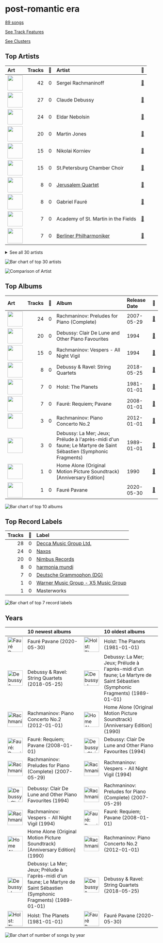 # post-romantic era

[89 songs](tracks.md)

[See Track Features](audio_features.md)

[See Clusters](clusters/overview.md)

## Top Artists

| Art | Tracks | 💚 | Artist | 🔗 |
|:---|---:|---:|:---|:---|
| <img src="https://i.scdn.co/image/463e3c5c3e814761532f554913cf2af456bcba59" alt="" width="50" /> | 42 | 0 | Sergei Rachmaninoff | [🔗](https://open.spotify.com/artist/0Kekt6CKSo0m5mivKcoH51) |
| <img src="https://i.scdn.co/image/5e1155c852578ddf5d2cfea94ccb3a8a65efa882" alt="" width="50" /> | 27 | 0 | Claude Debussy | [🔗](https://open.spotify.com/artist/1Uff91EOsvd99rtAupatMP) |
| <img src="https://i.scdn.co/image/1b640748181bdba8cc37a0a6ee5148c27b374d4e" alt="" width="50" /> | 24 | 0 | Eldar Nebolsin | [🔗](https://open.spotify.com/artist/45ts2AJTWlzJ9JrQlCGxpX) |
| <img src="https://i.scdn.co/image/54c4049a6258f1d526aa8b421ac31332add3db98" alt="" width="50" /> | 20 | 0 | Martin Jones | [🔗](https://open.spotify.com/artist/1VzJXXVXsYbEK773GWSoND) |
| <img src="https://i.scdn.co/image/ab67616d0000b273a62efdba9c8e430d12e3d0fe" alt="" width="50" /> | 15 | 0 | Nikolai Korniev | [🔗](https://open.spotify.com/artist/70hS9SnJefkZo2QJwS2VXi) |
| <img src="https://i.scdn.co/image/f946eebb053703449d3e862c18ae531ad0bee47d" alt="" width="50" /> | 15 | 0 | St.Petersburg Chamber Choir | [🔗](https://open.spotify.com/artist/46WjEugfIF0rKOewvFiby2) |
| <img src="https://i.scdn.co/image/ab6761610000e5ebe9c2dcd7eb7f1247a61c6f07" alt="" width="50" /> | 8 | 0 | [Jerusalem Quartet](../../artists/jerusalem_quartet/overview.md) | [🔗](https://open.spotify.com/artist/7AnE8Jpu1vxLeXcs6OKYHE) |
| <img src="https://i.scdn.co/image/965d539c15af1d86ec4875f05ec21d32414c3e64" alt="" width="50" /> | 8 | 0 | Gabriel Fauré | [🔗](https://open.spotify.com/artist/2gClsBep1tt1rv1CN210SO) |
| <img src="https://i.scdn.co/image/ab6761610000e5ebc8b13e554131116bf311f242" alt="" width="50" /> | 7 | 0 | Academy of St. Martin in the Fields | [🔗](https://open.spotify.com/artist/77CaCn32H4mOMQA7UElzfF) |
| <img src="https://i.scdn.co/image/ab6761610000e5eb92e0a1e423bd8590dcd43bda" alt="" width="50" /> | 7 | 0 | [Berliner Philharmoniker](../../artists/berliner_philharmoniker/overview.md) | [🔗](https://open.spotify.com/artist/6uRJnvQ3f8whVnmeoecv5Z) |


<details>
<summary>See all 30 artists</summary>

| Art | Tracks | 💚 | Artist | 🔗 |
|:---|---:|---:|:---|:---|
| <img src="https://i.scdn.co/image/addf4464734979a85ef71a61c421f23a6bc143ae" alt="" width="50" /> | 7 | 0 | Sir Neville Marriner | [🔗](https://open.spotify.com/artist/6NUhQz7eAEsZvjEHTKHux9) |
| <img src="https://i.scdn.co/image/ab6761610000e5ebf67fde1740e91a88445d5bdd" alt="" width="50" /> | 7 | 0 | [Herbert von Karajan](../../artists/herbert_von_karajan/overview.md) | [🔗](https://open.spotify.com/artist/5zCaQxjl110XTrm4LQ1CxY) |
| <img src="https://i.scdn.co/image/ef09684355a52775e8ff4c9fc2d9fc35714e264a" alt="" width="50" /> | 7 | 0 | Gustav Holst | [🔗](https://open.spotify.com/artist/5B7uXBeLc2TkR5Jk23qKIZ) |
| <img src="https://i.scdn.co/image/ab67616d0000b2737a50d536fbc99037cc0a4e0e" alt="" width="50" /> | 7 | 0 | John Birch | [🔗](https://open.spotify.com/artist/2TFBoJYsuvMuPMOlwXWbaE) |
| <img src="https://i.scdn.co/image/ab67616d0000b273869482ca330d244b3c7d467c" alt="" width="50" /> | 6 | 0 | Academy of St Martin in the Fields Chorus | [🔗](https://open.spotify.com/artist/1GxYERY1PDh1dEuFqvTDa5) |
| <img src="https://i.scdn.co/image/0d8f2b3e9ab748e7767fd31ff9386e06e5834e2b" alt="" width="50" /> | 4 | 0 | Maurice Ravel | [🔗](https://open.spotify.com/artist/17hR0sYHpx7VYTMRfFUOmY) |
| <img src="https://i.scdn.co/image/ab6761610000e5eb5a5d168879568c94e86c61aa" alt="" width="50" /> | 3 | 0 | London Symphony Orchestra | [🔗](https://open.spotify.com/artist/5yxyJsFanEAuwSM5kOuZKc) |
| <img src="https://i.scdn.co/image/ab67616d0000b2738e6adfe4421d106633abde7b" alt="" width="50" /> | 3 | 0 | Michael Francis | [🔗](https://open.spotify.com/artist/4znpeZQkiPbcXtHlRbfTqF) |
| <img src="https://i.scdn.co/image/ab6761610000e5eb23c40a5ab7938f014b50cd73" alt="" width="50" /> | 3 | 0 | Orchestre Symphonique de Montréal | [🔗](https://open.spotify.com/artist/4AcXapei4U7xnWecv9AEBd) |
| <img src="https://i.scdn.co/image/ab6761610000e5eb0fcfc4662d94dad49e635eaf" alt="" width="50" /> | 3 | 0 | Valentina Lisitsa | [🔗](https://open.spotify.com/artist/0gOrXuu1vCBXe3pwTyb5Ca) |
| <img src="https://i.scdn.co/image/005fcb121f6b97637c1fb438bcc616e5e4833091" alt="" width="50" /> | 3 | 0 | Charles Dutoit | [🔗](https://open.spotify.com/artist/0Ku5VBNL7cfGXRhp2BxXEQ) |
| <img src="https://i.scdn.co/image/c8a584082d1e4aa421717edb8c149a52daf4da4d" alt="" width="50" /> | 2 | 0 | Thomas Allen | [🔗](https://open.spotify.com/artist/2SFBZgfO2H1nVSgjxzJLUy) |
| <img src="https://i.scdn.co/image/ab67616d0000b2738ef2803776be7e8839b89150" alt="" width="50" /> | 1 | 0 | Mykola Dmytrovych Leontovych | [🔗](https://open.spotify.com/artist/6lBN3Tzt61u8i9AJoAhKzF) |
| <img src="https://i.scdn.co/image/60b9354e6df871bd1a87eb86cbc660a48e15172b" alt="" width="50" /> | 1 | 0 | Sylvia McNair | [🔗](https://open.spotify.com/artist/63aSj4hbN7Q4nw74Y0xNF6) |
| <img src="https://i.scdn.co/image/ab67616d0000b273d516176f7ccedbc5add27d63" alt="" width="50" /> | 1 | 0 | Vladimir Mostovoy | [🔗](https://open.spotify.com/artist/4BTanscTBWJOSpvceZSVSi) |
| <img src="https://i.scdn.co/image/094b89c0a53eaa52cb0f19d2bcd23a9fc84c1b82" alt="" width="50" /> | 1 | 0 | Olga Borodina | [🔗](https://open.spotify.com/artist/47XbXbNzwqcWStfsjzFlKb) |
| <img src="https://i.scdn.co/image/ab6761610000e5eb86b13e4d2e65ebf694384ef4" alt="" width="50" /> | 1 | 0 | John Williams | [🔗](https://open.spotify.com/artist/3dRfiJ2650SZu6GbydcHNb) |
| <img src="https://i.scdn.co/image/ab6761610000e5eb68060bb8c0b22952f9013901" alt="" width="50" /> | 1 | 0 | London Philharmonic Orchestra | [🔗](https://open.spotify.com/artist/3PfJE6ebCbCHeuqO4BfNeA) |
| <img src="https://i.scdn.co/image/280739f001dfa6cbd0c865f151b4ebd2270d8cdf" alt="" width="50" /> | 1 | 0 | David Parry | [🔗](https://open.spotify.com/artist/2dfDjeZroUd3LWmSFrAZCD) |
| <img src="https://i.scdn.co/image/ab6761610000e5eb9a3bcee753b08fbf960a198e" alt="" width="50" /> | 1 | 0 | RIAS Kammerchor | [🔗](https://open.spotify.com/artist/2UVXU77knJMYOM6Avvw6Yx) |

</details>


![Bar chart of top 30 artists](../../images/genres/post_romantic_era/artists.png)

![Comparison of Artist](../../images/genres/post_romantic_era/artists_comparison.png)
## Top Albums

| Art | Tracks | 💚 | Album | Release Date | 🔗 |
|:---|---:|---:|:---|:---|:---|
| <img src="https://i.scdn.co/image/ab67616d0000b2732d2154810a4e4472b4cc199e" alt="" width="50" /> | 24 | 0 | Rachmaninov: Preludes for Piano (Complete) | 2007-05-29 | [🔗](https://open.spotify.com/album/1vlnwUAidj7bEmRhsq4zTv) |
| <img src="https://i.scdn.co/image/ab67616d0000b2736e7bb273ff9cb1de1e1d4d0a" alt="" width="50" /> | 20 | 0 | Debussy: Clair De Lune and Other Piano Favourites | 1994 | [🔗](https://open.spotify.com/album/4O5tv6jrLH80bmll46xEEe) |
| <img src="https://i.scdn.co/image/ab67616d0000b273319c8a995c0c01cd233b3bd5" alt="" width="50" /> | 15 | 0 | Rachmaninov: Vespers - All Night Vigil | 1994 | [🔗](https://open.spotify.com/album/7hqotgNjEJt09XiggaMI1v) |
| <img src="https://i.scdn.co/image/ab67616d0000b2737cb0c702a8fd45bfd8358259" alt="" width="50" /> | 8 | 0 | Debussy & Ravel: String Quartets | 2018-05-25 | [🔗](https://open.spotify.com/album/77Eg2dHidrefgsS3GZ88nK) |
| <img src="https://i.scdn.co/image/ab67616d0000b2734c43a2f36c0aec708ba024d5" alt="" width="50" /> | 7 | 0 | Holst: The Planets | 1981-01-01 | [🔗](https://open.spotify.com/album/4v0Xyz0LVToUsSTGdsvKSK) |
| <img src="https://i.scdn.co/image/ab67616d0000b2735f71322acbf611462ffc03d5" alt="" width="50" /> | 7 | 0 | Fauré: Requiem; Pavane | 2008-01-01 | [🔗](https://open.spotify.com/album/0mhVHXJrGE5WUA58CJLf29) |
| <img src="https://i.scdn.co/image/ab67616d0000b2738e6adfe4421d106633abde7b" alt="" width="50" /> | 3 | 0 | Rachmaninov: Piano Concerto No.2 | 2012-01-01 | [🔗](https://open.spotify.com/album/5lVqgXqdoIH3W1wUM2hzPx) |
| <img src="https://i.scdn.co/image/ab67616d0000b2735d026bccbd8a50650e903130" alt="" width="50" /> | 3 | 0 | Debussy: La Mer; Jeux; Prélude à l'après-midi d'un faune; Le Martyre de Saint Sébastien (Symphonic Fragments) | 1989-01-01 | [🔗](https://open.spotify.com/album/5egJ0o1mVH2liUfecDWYqk) |
| <img src="https://i.scdn.co/image/ab67616d0000b273a68c06155b7c3cf82b00cb96" alt="" width="50" /> | 1 | 0 | Home Alone (Original Motion Picture Soundtrack) [Anniversary Edition] | 1990 | [🔗](https://open.spotify.com/album/3rDo7fQDUwJ6qmxwP5yQsY) |
| <img src="https://i.scdn.co/image/ab67616d0000b27376a42530f861aa187f3ac1c2" alt="" width="50" /> | 1 | 0 | Fauré Pavane | 2020-05-30 | [🔗](https://open.spotify.com/album/0FaQ2LW8NNG3YXYJXFikJF) |

![Bar chart of top 10 albums](../../images/genres/post_romantic_era/albums.png)

## Top Record Labels

| Tracks | 💚 | Label |
|---:|---:|:---|
| 28 | 0 | [Decca Music Group Ltd.](../../labels/decca_music_group_ltd_/overview.md) |
| 24 | 0 | [Naxos](../../labels/naxos/overview.md) |
| 20 | 0 | [Nimbus Records](../../labels/nimbus_records/overview.md) |
| 8 | 0 | [harmonia mundi](../../labels/harmonia_mundi/overview.md) |
| 7 | 0 | [Deutsche Grammophon (DG)](../../labels/deutsche_grammophon__dg_/overview.md) |
| 1 | 0 | [Warner Music Group - X5 Music Group](../../labels/warner_music_group___x5_music_group/overview.md) |
| 1 | 0 | Masterworks |

![Bar chart of top 7 record labels](../../images/genres/post_romantic_era/labels.png)

## Years

| ​ | 10 newest albums | ​​ | 10 oldest albums |
|:---|:---|:---|:---|
| <img src="https://i.scdn.co/image/ab67616d0000b27376a42530f861aa187f3ac1c2" alt="Fauré Pavane" width="50" /> | Fauré Pavane (2020-05-30) | <img src="https://i.scdn.co/image/ab67616d0000b2734c43a2f36c0aec708ba024d5" alt="Holst: The Planets" width="50" /> | Holst: The Planets (1981-01-01) |
| <img src="https://i.scdn.co/image/ab67616d0000b2737cb0c702a8fd45bfd8358259" alt="Debussy &amp; Ravel: String Quartets" width="50" /> | Debussy & Ravel: String Quartets (2018-05-25) | <img src="https://i.scdn.co/image/ab67616d0000b2735d026bccbd8a50650e903130" alt="Debussy: La Mer; Jeux; Prélude à l&#x27;après-midi d&#x27;un faune; Le Martyre de Saint Sébastien (Symphonic Fragments)" width="50" /> | Debussy: La Mer; Jeux; Prélude à l'après-midi d'un faune; Le Martyre de Saint Sébastien (Symphonic Fragments) (1989-01-01) |
| <img src="https://i.scdn.co/image/ab67616d0000b2738e6adfe4421d106633abde7b" alt="Rachmaninov: Piano Concerto No.2" width="50" /> | Rachmaninov: Piano Concerto No.2 (2012-01-01) | <img src="https://i.scdn.co/image/ab67616d0000b273a68c06155b7c3cf82b00cb96" alt="Home Alone (Original Motion Picture Soundtrack) [Anniversary Edition]" width="50" /> | Home Alone (Original Motion Picture Soundtrack) [Anniversary Edition] (1990) |
| <img src="https://i.scdn.co/image/ab67616d0000b2735f71322acbf611462ffc03d5" alt="Fauré: Requiem; Pavane" width="50" /> | Fauré: Requiem; Pavane (2008-01-01) | <img src="https://i.scdn.co/image/ab67616d0000b2736e7bb273ff9cb1de1e1d4d0a" alt="Debussy: Clair De Lune and Other Piano Favourites" width="50" /> | Debussy: Clair De Lune and Other Piano Favourites (1994) |
| <img src="https://i.scdn.co/image/ab67616d0000b2732d2154810a4e4472b4cc199e" alt="Rachmaninov: Preludes for Piano (Complete)" width="50" /> | Rachmaninov: Preludes for Piano (Complete) (2007-05-29) | <img src="https://i.scdn.co/image/ab67616d0000b273319c8a995c0c01cd233b3bd5" alt="Rachmaninov: Vespers - All Night Vigil" width="50" /> | Rachmaninov: Vespers - All Night Vigil (1994) |
| <img src="https://i.scdn.co/image/ab67616d0000b2736e7bb273ff9cb1de1e1d4d0a" alt="Debussy: Clair De Lune and Other Piano Favourites" width="50" /> | Debussy: Clair De Lune and Other Piano Favourites (1994) | <img src="https://i.scdn.co/image/ab67616d0000b2732d2154810a4e4472b4cc199e" alt="Rachmaninov: Preludes for Piano (Complete)" width="50" /> | Rachmaninov: Preludes for Piano (Complete) (2007-05-29) |
| <img src="https://i.scdn.co/image/ab67616d0000b273319c8a995c0c01cd233b3bd5" alt="Rachmaninov: Vespers - All Night Vigil" width="50" /> | Rachmaninov: Vespers - All Night Vigil (1994) | <img src="https://i.scdn.co/image/ab67616d0000b2735f71322acbf611462ffc03d5" alt="Fauré: Requiem; Pavane" width="50" /> | Fauré: Requiem; Pavane (2008-01-01) |
| <img src="https://i.scdn.co/image/ab67616d0000b273a68c06155b7c3cf82b00cb96" alt="Home Alone (Original Motion Picture Soundtrack) [Anniversary Edition]" width="50" /> | Home Alone (Original Motion Picture Soundtrack) [Anniversary Edition] (1990) | <img src="https://i.scdn.co/image/ab67616d0000b2738e6adfe4421d106633abde7b" alt="Rachmaninov: Piano Concerto No.2" width="50" /> | Rachmaninov: Piano Concerto No.2 (2012-01-01) |
| <img src="https://i.scdn.co/image/ab67616d0000b2735d026bccbd8a50650e903130" alt="Debussy: La Mer; Jeux; Prélude à l&#x27;après-midi d&#x27;un faune; Le Martyre de Saint Sébastien (Symphonic Fragments)" width="50" /> | Debussy: La Mer; Jeux; Prélude à l'après-midi d'un faune; Le Martyre de Saint Sébastien (Symphonic Fragments) (1989-01-01) | <img src="https://i.scdn.co/image/ab67616d0000b2737cb0c702a8fd45bfd8358259" alt="Debussy &amp; Ravel: String Quartets" width="50" /> | Debussy & Ravel: String Quartets (2018-05-25) |
| <img src="https://i.scdn.co/image/ab67616d0000b2734c43a2f36c0aec708ba024d5" alt="Holst: The Planets" width="50" /> | Holst: The Planets (1981-01-01) | <img src="https://i.scdn.co/image/ab67616d0000b27376a42530f861aa187f3ac1c2" alt="Fauré Pavane" width="50" /> | Fauré Pavane (2020-05-30) |

![Bar chart of number of songs by year](../../images/genres/post_romantic_era/years.png)